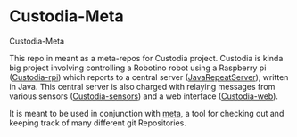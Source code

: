 # Custodia-Meta
Custodia-Meta

This repo in meant as a meta-repos for Custodia project. Custodia is kinda big project involving controlling a Robotino robot using a Raspberry pi ([Custodia-rpi](https://github.com/APP-RS-OC-Polytech-2020/custodia-rpi)) which reports to a central server ([JavaRepeatServer](https://github.com/APP-RS-OC-Polytech-2020/JavaRepeatServer)), written in Java. This central server is also charged with relaying messages from various sensors ([Custodia-sensors](https://github.com/APP-RS-OC-Polytech-2020/custodia-sensors)) and a web interface ([Custodia-web](https://github.com/APP-RS-OC-Polytech-2020/custodia-web)).

It is meant to be used in conjunction with [meta](https://github.com/mateodelnorte/meta), a tool for checking out and keeping track of many different git Repositories.
